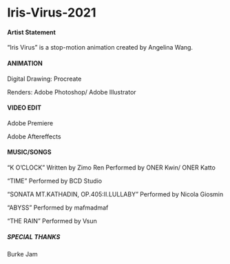 # Iris-Virus-2021

#### Artist Statement

“Iris Virus” is a stop-motion animation created by Angelina Wang. 




#### ANIMATION

Digital Drawing: Procreate

Renders: Adobe Photoshop/ Adobe Illustrator




#### VIDEO EDIT

Adobe Premiere

Adobe Aftereffects





#### MUSIC/SONGS

“K O’CLOCK”
Written by Zimo Ren
Performed by ONER Kwin/ ONER Katto

“TIME”
Performed by BCD Studio

“SONATA MT.KATHADIN, OP.405:II.LULLABY”
Performed by Nicola Giosmin

“ABYSS”
Performed by mafmadmaf

“THE RAIN”
Performed by Vsun






##### SPECIAL THANKS

Burke Jam


